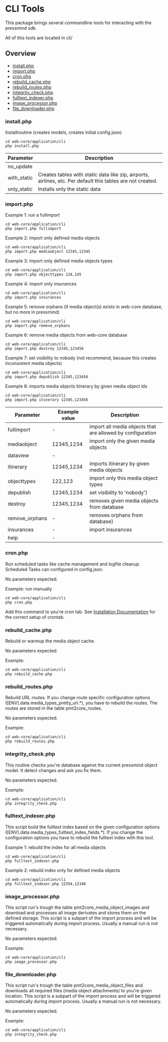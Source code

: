 # CLI Tools 
This package brings several commandline tools for interacting with the pressmind sdk.

All of this tools are located in cli/

## Overview

* [install.php](#installphp)
* [import.php](#importphp)
* [cron.php](#cronphp)
* [rebuild_cache.php](#rebuild_cachephp)
* [rebuild_routes.php](#rebuild_routesphp)
* [integrity_check.php](#integrity_checkphp)
* [fulltext_indexer.php](#fulltext_indexerphp)
* [image_processor.php](#image_processorphp)
* [file_downloader.php](#file_downloaderphp)

### install.php
Installroutine (creates models, creates initial config.json)
```shell script
cd web-core/application/cli
php install.php
```

| Parameter    | Description    |
|---           |---             |
| no_update    |                |
| with_static  | Creates tables with static data like zip, airports, airlines, etc. Per default this tables are not created.|
| only_static  | Installs only the static data |

### import.php


Example 1: run a fullimport
```shell script
cd web-core/application/cli
php import.php fullimport
```

Example 2: import only defined media objects
```shell script
cd web-core/application/cli
php import.php mediaobject 12345,12345
```

Example 3: import only defined media objects types
```shell script
cd web-core/application/cli
php import.php objecttypes 124,145
```

Example 4: import only insurances
```shell script
cd web-core/application/cli
php import.php insurances
```

Example 5: remove orphans (if media object(s) exists in web-core database, but no more in pressmind)
```shell script
cd web-core/application/cli
php import.php remove_orphans
```

Example 6: remove media objects from web-core database
```shell script
cd web-core/application/cli
php import.php destroy 12345,123456
```

Example 7: set visibility to nobody (not recommend, because this creates inconsistent media objects)
```shell script
cd web-core/application/cli
php import.php depublish 12345,123456
```

Example 8: imports media objects itinerary by given media object ids
```shell script
cd web-core/application/cli
php import.php itinerary 12345,123456
```

| Parameter         | Example value  |Description|
|---                |---             |---|
| fullimport        | -              |import all media objects that are allowed by configuration|
| mediaobject       | 12345,1234     |import only the given media objects|
| dataview          | -              ||
| itinerary         | 12345,1234     |imports itinerary by given media objects|
| objecttypes       | 122,123        |import only this media object types|
| depublish         | 12345,1234     |set visibility to 'nobody')|
| destroy           | 12345,1234     |removes given media objects from database|
| remove_orphans    | -              |removes orphans from database)|
| insurances        | -              |import insurances|
| help              | -              ||

### cron.php
Run scheduled tasks like cache management and logfile cleanup.
Scheduled Tasks can configured in config.json. 

No parameters expected.

Example: run manually
```shell script
cd web-core/application/cli
php cron.php
```

Add this command to you're cron tab. See [Installation Documentation](installation.md) for the correct setup of crontab.

### rebuild_cache.php
Rebuild or warmup the media object cache. 

No parameters expected.

Example:
```shell script
cd web-core/application/cli
php rebuild_cache.php
```

### rebuild_routes.php
Rebuild URL routes. 
If you change route specific configuration options ([ENV].data.media_types_pretty_url.*), 
you have to rebuild the routes. The routes are stored in the table pmt2core_routes.

No parameters expected.

Example:
```shell script
cd web-core/application/cli
php rebuild_routes.php
```

### integrity_check.php
This routine checks you're database against the current pressmind object model. 
It detect changes and ask you fix them. 

No parameters expected.

Example:
```shell script
cd web-core/application/cli
php integrity_check.php
```


### fulltext_indexer.php
This script build the fulltext index based on the given configuration options 
([ENV].data.media_types_fulltext_index_fields.*). If you change the configuration options 
you have to rebuild the fulltext index with this tool.


Example 1: rebuild the index for all media objects
```shell script
cd web-core/application/cli
php fulltext_indexer.php
```

Example 2: rebuild index only for defined media objects
```shell script
cd web-core/application/cli
php fulltext_indexer.php 12354,12346
```

### image_processor.php
This script run's trough the table pmt2core_media_object_images and
download and processes all image derivates and stores them on the defined storage.
This script is a subpart of the import process and will be triggered
automatically during import process. Usually a manual run is not necessary.

No parameters expected.

Example:
```shell script
cd web-core/application/cli
php image_processor.php
```

### file_downloader.php
This script run's trough the table pmt2core_media_object_files and
downloads all required files (media object attachments)
to you're given location. This script is a subpart of the import process and will be triggered
automatically during import process. Usually a manual run is not necessary.

No parameters expected.

Example:
```shell script
cd web-core/application/cli
php integrity_check.php
```




